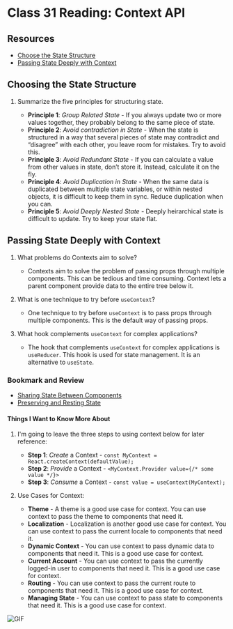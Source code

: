 # Class 31 Reading: Context API

## Resources

- [Choose the State Structure](https://react.dev/learn/choosing-the-state-structure)
- [Passing State Deeply with Context](https://react.dev/learn/passing-data-deeply-with-context)

## Choosing the State Structure

1. Summarize the five principles for structuring state.

    - **Principle 1**: *Group Related State* - If you always update two or more values together, they probably belong to the same piece of state.
    - **Principle 2**: *Avoid contradiction in State* - When the state is structured in a way that several pieces of state may contradict and “disagree” with each other, you leave room for mistakes. Try to avoid this.
    - **Principle 3**: *Avoid Redundant State* - If you can calculate a value from other values in state, don’t store it. Instead, calculate it on the fly.
    - **Principle 4**: *Avoid Duplication in State* - When the same data is duplicated between multiple state variables, or within nested objects, it is difficult to keep them in sync. Reduce duplication when you can.
    - **Principle 5**: *Avoid Deeply Nested State* - Deeply heirarchical state is difficult to update. Try to keep your state flat.

## Passing State Deeply with Context

1. What problems do Contexts aim to solve?

    - Contexts aim to solve the problem of passing props through multiple components. This can be tedious and time consuming. Context lets a parent component provide data to the entire tree below it.

2. What is one technique to try before `useContext`?

    - One technique to try before `useContext` is to pass props through multiple components. This is the default way of passing props.

3. What hook complements `useContext` for complex applications?

    - The hook that complements `useContext` for complex applications is `useReducer`. This hook is used for state management. It is an alternative to `useState`.

### Bookmark and Review

- [Sharing State Between Components](https://react.dev/learn/sharing-state-between-components)
- [Preserving and Resting State](https://react.dev/learn/preserving-and-resetting-state)

#### Things I Want to Know More About

1. I'm going to leave the three steps to using context below for later reference:

    - **Step 1**: *Create* a Context - `const MyContext = React.createContext(defaultValue);`
    - **Step 2**: *Provide* a Context - `<MyContext.Provider value={/* some value */}>`
    - **Step 3**: *Consume* a Context - `const value = useContext(MyContext);`

2. Use Cases for Context:

    - **Theme** - A theme is a good use case for context. You can use context to pass the theme to components that need it.
    - **Localization** - Localization is another good use case for context. You can use context to pass the current locale to components that need it.
    - **Dynamic Context** - You can use context to pass dynamic data to components that need it. This is a good use case for context.
    - **Current Account** - You can use context to pass the currently logged-in user to components that need it. This is a good use case for context.
    - **Routing** - You can use context to pass the current route to components that need it. This is a good use case for context.
    - **Managing State** - You can use context to pass state to components that need it. This is a good use case for context.

![GIF](https://media.giphy.com/media/aSGx1KcssI1OYXTRKk/giphy.gif)
